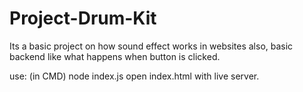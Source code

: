 # Project-Drum-Kit
Its a basic project on how sound effect works in websites also, basic backend like what happens when button is clicked.

use: (in CMD)
node index.js
open index.html with live server.
